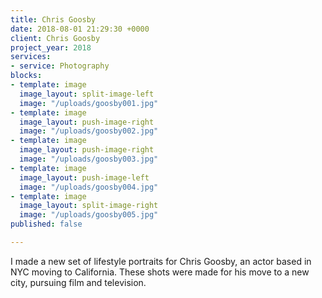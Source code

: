 ```yaml
---
title: Chris Goosby
date: 2018-08-01 21:29:30 +0000
client: Chris Goosby
project_year: 2018
services:
- service: Photography
blocks:
- template: image
  image_layout: split-image-left
  image: "/uploads/goosby001.jpg"
- template: image
  image_layout: push-image-right
  image: "/uploads/goosby002.jpg"
- template: image
  image_layout: push-image-right
  image: "/uploads/goosby003.jpg"
- template: image
  image_layout: push-image-left
  image: "/uploads/goosby004.jpg"
- template: image
  image_layout: split-image-right
  image: "/uploads/goosby005.jpg"
published: false

---
```

I made a new set of lifestyle portraits for Chris Goosby, an actor based in NYC moving to California. These shots were made for his move to a new city, pursuing film and television.
